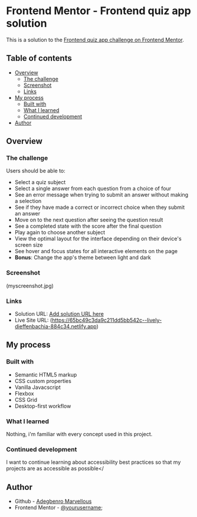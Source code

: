# Frontend Mentor - Frontend quiz app solution

This is a solution to the [Frontend quiz app challenge on Frontend Mentor](https://www.frontendmentor.io/challenges/frontend-quiz-app-BE7xkzXQnU). 

## Table of contents

- [Overview](#overview)
  - [The challenge](#the-challenge)
  - [Screenshot](#screenshot)
  - [Links](#links)
- [My process](#my-process)
  - [Built with](#built-with)
  - [What I learned](#what-i-learned)
  - [Continued development](#continued-development)
- [Author](#author)

## Overview


### The challenge

Users should be able to:

- Select a quiz subject
- Select a single answer from each question from a choice of four
- See an error message when trying to submit an answer without making a selection
- See if they have made a correct or incorrect choice when they submit an answer
- Move on to the next question after seeing the question result
- See a completed state with the score after the final question
- Play again to choose another subject
- View the optimal layout for the interface depending on their device's screen size
- See hover and focus states for all interactive elements on the page
- **Bonus**: Change the app's theme between light and dark

### Screenshot

(myscreenshot.jpg)

### Links

- Solution URL: [Add solution URL here](https://your-solution-url.com)
- Live Site URL: (https://65bc49c3da9c211dd5bb542c--lively-dieffenbachia-884c34.netlify.app)

## My process


### Built with

- Semantic HTML5 markup
- CSS custom properties
- Vanilla Javacscript
- Flexbox
- CSS Grid
- Desktop-first workflow


### What I learned
Nothing, i'm familiar with every concept used in this project.

### Continued development
I want to continue learning about accessibility best practices so that my projects are as accessible as possible</

## Author

- Github - [Adegbenro Marvellous](https://github.com/alinco6426)
- Frontend Mentor - [@yourusername](https://www.frontendmentor.io/profile/alinco6426);


